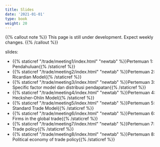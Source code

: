 ```yaml
---
title: Slides
date: '2021-01-01'
type: book
weight: 20
---
```


{{% callout note %}} This page is still under development. Expect weekly changes. {{% /callout %}}

slides:

- {{% staticref "/trade/meeting1/index.html" "newtab" %}}Pertemuan 1: Pendahuluan{{% /staticref %}}
- {{% staticref "/trade/meeting2/index.html" "newtab" %}}Pertemuan 2: Ricardian Model{{% /staticref %}}
- {{% staticref "/trade/meeting3/index.html" "newtab" %}}Pertemuan 3: Specific factor model dan distribusi pendapatan{{% /staticref %}}
- {{% staticref "/trade/meeting4/index.html" "newtab" %}}Pertemuan 4: Hecksher-Ohlin Model{{% /staticref %}}
- {{% staticref "/trade/meeting5/index.html" "newtab" %}}Pertemuan 5: Standard Trade Model{{% /staticref %}}
- {{% staticref "/trade/meeting6/index.html" "newtab" %}}Pertemuan 6: Firms in the global trade{{% /staticref %}}
- {{% staticref "/trade/meeting7/index.html" "newtab" %}}Pertemuan 7: Trade policy{{% /staticref %}}
- {{% staticref "/trade/meeting8/index.html" "newtab" %}}Pertemuan 8: Political economy of trade policy{{% /staticref %}}